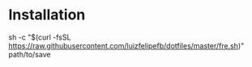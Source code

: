 # Installation

sh -c "$(curl -fsSL https://raw.githubusercontent.com/luizfelipefb/dotfiles/master/fre.sh)" path/to/save

